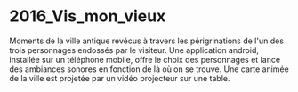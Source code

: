 # 2016_Vis_mon_vieux
Moments de la ville antique revécus à travers les périgrinations de l'un des trois personnages endossés par le visiteur. Une application android, installée sur un téléphone mobile, offre le choix des personnages et lance des ambiances sonores en fonction de là où on se trouve. Une carte animée de la ville est projetée par un vidéo projecteur sur une table.
